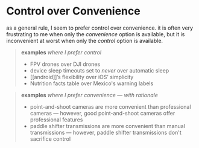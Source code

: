 # Control over Convenience

as a general rule, I seem to prefer control over convenience. it is often very frustrating to me when only the _convenience_ option is available, but it is inconvenient at worst when only the _control_ option is available.

> **examples** _where I prefer control_
>
> - FPV drones over DJI drones
> - device sleep timeouts set to _never_ over automatic sleep
> - [[android]]’s flexibility over iOS’ simplicity
> - Nutrition facts table over Mexico's warning labels

> **examples** _where I prefer convenience &mdash; with rationale_
>
> - point-and-shoot cameras are more convenient than professional cameras &mdash; however, good point-and-shoot cameras offer professional features
> - paddle shifter transmissions are more convenient than manual transmissions &mdash; however, paddle shifter transmissions don't sacrifice control
